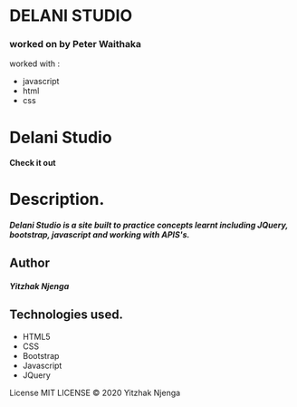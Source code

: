 # DELANI STUDIO

### worked on by  Peter Waithaka
worked with :
* javascript
* html
* css
# Delani Studio
 #### Check it out

# Description.
##### Delani Studio is a site built to practice concepts learnt including JQuery, bootstrap, javascript and working with APIS's.

## Author
##### Yitzhak Njenga






## Technologies used.
* HTML5
* CSS
* Bootstrap
* Javascript
* JQuery



License
MIT LICENSE © 2020 Yitzhak Njenga


